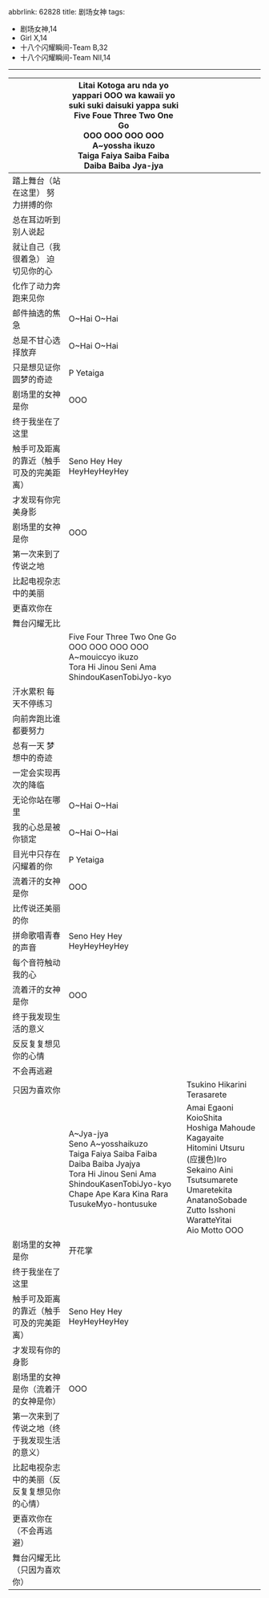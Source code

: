 abbrlink: 62828
title: 剧场女神
tags:
  - 剧场女神,14
  - Girl X,14
  - 十八个闪耀瞬间-Team B,32
  - 十八个闪耀瞬间-Team NII,14
---
|      |Litai Kotoga aru nda yo<br>yappari OOO wa kawaii yo<br>suki suki daisuki yappa suki<br>Five Foue Three Two One Go<br>OOO OOO OOO OOO<br>A~yossha ikuzo<br>Taiga Faiya Saiba Faiba Daiba Baiba Jya-jya|      |
|--|--|--|
|踏上舞台（站在这里） 努力拼搏的你|      |      |
|总在耳边听到别人说起|      |      |
|就让自己（我很着急） 迫切见你的心|      |      |
|化作了动力奔跑来见你|      |      |
|邮件抽选的焦急|O~Hai O~Hai|      |
|总是不甘心选择放弃|O~Hai O~Hai|      |
|只是想见证你圆梦的奇迹|P Yetaiga|      |
|剧场里的女神是你|OOO|      |
|终于我坐在了这里|      |      |
|触手可及距离的靠近（触手可及的完美距离）|Seno Hey Hey HeyHeyHeyHey|      |
|才发现有你完美身影|      |      |
|剧场里的女神是你|OOO|      |
|第一次来到了传说之地|      |      |
|比起电视杂志中的美丽|      |      |
|更喜欢你在|      |      |
|舞台闪耀无比|||
|      |Five Four Three Two One Go<br>OOO OOO OOO OOO<br>A~mouiccyo ikuzo<br>Tora Hi Jinou Seni Ama ShindouKasenTobiJyo-kyo|      |
|汗水累积 每天不停练习|      |      |
|向前奔跑比谁都要努力|      |      |
|总有一天 梦想中的奇迹|      |      |
|一定会实现再次的降临|      |      |
|无论你站在哪里|O~Hai O~Hai|      |
|我的心总是被你锁定|O~Hai O~Hai|      |
|目光中只存在闪耀着的你|P Yetaiga|      |
|流着汗的女神是你|OOO|      |
|比传说还美丽的你|      |      |
|拼命歌唱青春的声音|Seno Hey Hey HeyHeyHeyHey|      |
|每个音符触动我的心|      |      |
|流着汗的女神是你|OOO|      |
|终于我发现生活的意义|      |      |
|反反复复想见你的心情|      |      |
|不会再逃避|      |      |
|只因为喜欢你|      |Tsukino Hikarini Terasarete|
|      |A~Jya-jya<br>Seno A~yosshaikuzo<br>Taiga Faiya Saiba Faiba Daiba Baiba Jyajya<br>Tora Hi Jinou Seni Ama ShindouKasenTobiJyo-kyo<br>Chape Ape Kara Kina Rara TusukeMyo-hontusuke|Amai Egaoni KoioShita<br>Hoshiga Mahoude Kagayaite<br>Hitomini Utsuru (应援色)Iro<br>Sekaino Aini Tsutsumarete<br>Umaretekita AnatanoSobade<br>Zutto Isshoni WaratteYitai<br>Aio Motto OOO|
|剧场里的女神是你|开花掌|      |
|终于我坐在了这里|      |      |
|触手可及距离的靠近（触手可及的完美距离）|Seno Hey Hey HeyHeyHeyHey|      |
|才发现有你的身影|      |      |
|剧场里的女神是你（流着汗的女神是你）|OOO|      |
|第一次来到了传说之地（终于我发现生活的意义）|      |      |
|比起电视杂志中的美丽（反反复复想见你的心情）|      |      |
|更喜欢你在（不会再逃避）|      |      |
|舞台闪耀无比（只因为喜欢你）|||
